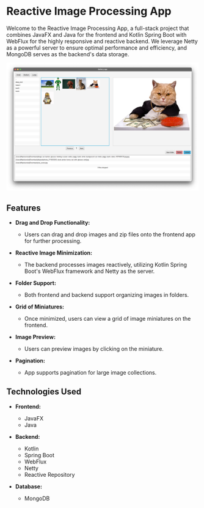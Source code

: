 # Reactive Image Processing App

Welcome to the Reactive Image Processing App, a full-stack project that combines JavaFX and Java for the frontend and Kotlin Spring Boot with WebFlux for the highly responsive and reactive backend. We leverage Netty as a powerful server to ensure optimal performance and efficiency, and MongoDB serves as the backend's data storage.

![app.png](app.png)

## Features

- **Drag and Drop Functionality:**
  - Users can drag and drop images and zip files onto the frontend app for further processing.

- **Reactive Image Minimization:**
  - The backend processes images reactively, utilizing Kotlin Spring Boot's WebFlux framework and Netty as the server.

- **Folder Support:**
  - Both frontend and backend support organizing images in folders.

- **Grid of Miniatures:**
  - Once minimized, users can view a grid of image miniatures on the frontend.

- **Image Preview:**
  - Users can preview images by clicking on the miniature.

- **Pagination:**
  - App supports pagination for large image collections.

## Technologies Used

- **Frontend:**
  - JavaFX
  - Java

- **Backend:**
  - Kotlin
  - Spring Boot
  - WebFlux
  - Netty
  - Reactive Repository

- **Database:**
  - MongoDB

